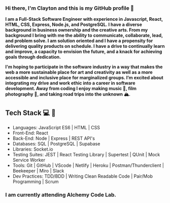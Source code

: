 ### Hi there, I'm Clayton and this is my GitHub profile 👋

**I am a Full-Stack Software Engineer with experience in Javascript, React, HTML, CSS, Express, Node.js, and PostgreSQL. I have a diverse background in business ownership and the creative arts. From my background I bring with me the ability to communicate, collaborate, lead, and problem solve. I am solution oriented and I have a propensity for delivering quality products on schedule. I have a drive to continually learn and improve, a capacity to envision the future, and a knack for achieving goals through dedication.**

**I'm hoping to participate in the software industry in a way that makes the web a more sustainable place for art and creativity as well as a more accessible and inclusive place for marginalized groups. I’m excited about integrating my drive and work ethic into a career in software development. Away from coding I enjoy making music 🎸, film photography 📸, and taking road trips into the unknown 🏔.**

## Tech Stack  💻  🥞
- Languages: JavaScript ES6 | HTML | CSS
- Front-End: React
- Back-End: Node | Express | REST API's
- Databases: SQL | PostgreSQL | Supabase
- Libraries: Socket.io
- Testing Suites: JEST | React Testing Library | Supertest | QUnit | Mock Service Worker
- Tools: Git | GitHub | VScode | Netlify | Heroku | Postman/Thunderclient | Beekeeper | Miro | Slack
- Dev Practices: TDD/BDD | Writing Clean Readable Code | Pair/Mob Programming | Scrum

### I am currently attending Alchemy Code Lab.


<!--
**clayton-knapp/clayton-knapp** is a ✨ _special_ ✨ repository because its `README.md` (this file) appears on your GitHub profile.

Here are some ideas to get you started:

- 🔭 I’m currently working on ...
- 🌱 I’m currently learning ...
- 👯 I’m looking to collaborate on ...
- 🤔 I’m looking for help with ...
- 💬 Ask me about ...
- 📫 How to reach me: ...
- 😄 Pronouns: ...
- ⚡ Fun fact: ...
-->
